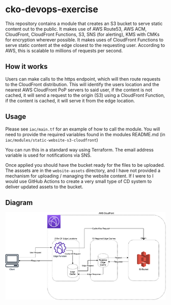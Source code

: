 # cko-devops-exercise

This repository contains a module that creates an S3 bucket to serve static content out to the public. 
It makes use of AWS Route53, AWS ACM, CloudFront, CloudFront Functions, S3, SNS (for alerting),
KMS with CMKs for encryption wherever possible. It makes uses of CloudFront Functions to serve
static content at the edge closest to the requesting user. According to AWS, this is scalable to millions of requests per second.

## How it works

Users can make calls to the https endpoint, which will then route requests to the CloudFront distribution. This will identify the users location
and the nearest AWS CloudFront PoP servers to said user, if the content is not cached, it will send a request to the origin (S3) using a CloudFront Function,
if the content is cached, it will serve it from the edge location. 

## Usage

Please see `iac/main.tf` for an example of how to call the module. You will need to provide the required variables found in the modules README.md (in `iac/modules/static-website-s3-cloudfront`)

You can run this in a standard way using Terraform. The email address variable is used for notifications via SNS.

Once applied you should have the bucket ready for the files to be uploaded. The asssets are in the `website-assets`
directory, and I have not provided a mechanism for uploading / managing the website content. If I were to I would use GitHub Actions to create a very small type of CD system to deliver updated assets to the bucket.

## Diagram

![Diagram](cloudfront-s3-diagram.jpg)

